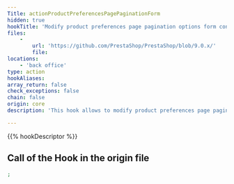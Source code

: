 ```yaml
---
Title: actionProductPreferencesPagePaginationForm
hidden: true
hookTitle: 'Modify product preferences page pagination options form content'
files:
    -
        url: 'https://github.com/PrestaShop/PrestaShop/blob/9.0.x/'
        file: 
locations:
    - 'back office'
type: action
hookAliases: 
array_return: false
check_exceptions: false
chain: false
origin: core
description: 'This hook allows to modify product preferences page pagination options form FormBuilder'

---
```


{{% hookDescriptor %}}

## Call of the Hook in the origin file

```php
;
```
